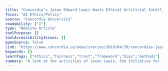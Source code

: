 ```yaml
---
title: "Concordia’s Jason Edward Lewis Wants Ethical Artificial Intelligence with an Indigenous Worldview"
focus: "AI Ethics/Policy"
source: "Concordia University"
readability: ["I"]
type: "Website Article"
toolPurpose: []
toolAccessibilityIssues: []
openSource: false
link: "https://www.concordia.ca/news/stories/2019/04/30/concordias-jason-lewis-wants-ethical-artificial-intelligence-with-an-indigenous-worldview.html"
keywords: []
learnTags: ["ethics","fairness","trust","framework","bias","methods"]
summary: "A look at the activities of Jason Lewis, the Initiative for Indigenous Futures (IIF) and the Indigenous Epistemology and AI Working Group. "
---
```


